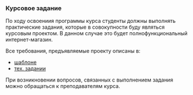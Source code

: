 ### Курсовое задание

По ходу освоениия программы курса студенты должны выполнять практические задания, которые в совокупности буду являться
курсовым проектом. В данном случае это будет полнофункциональный интернет-магазин.

Все требования, предъявляемые проекту описаны в:

* [шаблоне](/training-materials/BSU/MMF/course-task/mockup.pdf)
* [тех. задании](/training-materials/BSU/MMF/course-task/task.pdf)

При возникновении вопросов, связанных с выполнением задания можно обращаться к преподавателям курса.
